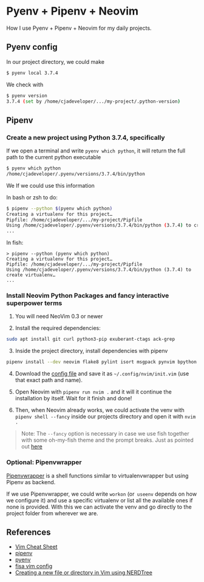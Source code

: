 # Pyenv + Pipenv + Neovim

How I use Pyenv + Pipenv + Neovim for my daily projects.

## Pyenv config

In our project directory, we could make 

```bash
$ pyenv local 3.7.4
```

We check with

```bash
$ pyenv version
3.7.4 (set by /home/cjadeveloper/.../my-project/.python-version)
```

## Pipenv 

### Create a new project using Python 3.7.4, specifically

If we open a terminal and write `pyenv which python`, it will return the full path to 
the current python executable 

```bash
$ pyenv which python
/home/cjadeveloper/.pyenv/versions/3.7.4/bin/python
```

We If we could use this information 

In bash or zsh to do:

```bash
$ pipenv --python $(pyenv which python)
Creating a virtualenv for this project…
Pipfile: /home/cjadeveloper/.../my-project/Pipfile
Using /home/cjadeveloper/.pyenv/versions/3.7.4/bin/python (3.7.4) to create virtualenv…
...
```

In fish:

```fish
> pipenv --python (pyenv which python)
Creating a virtualenv for this project…
Pipfile: /home/cjadeveloper/.../my-project/Pipfile
Using /home/cjadeveloper/.pyenv/versions/3.7.4/bin/python (3.7.4) to create virtualenv…
...
```

### Install Neovim Python Packages and fancy interactive superpower terms

1. You will need NeoVim 0.3 or newer

2. Install the required dependencies:

```bash
sudo apt install git curl python3-pip exuberant-ctags ack-grep
```

3. Inside the project directory, install dependencies with pipenv

```bash
pipenv install --dev neovim flake8 pylint isort msgpack pynvim bpython ipython
```

4. Download the [config file](https://gist.github.com/cjadeveloper/7aea22b64bb2419c44d55c304c3246ae) and  save it as `~/.config/nvim/init.vim` (use that exact path and name).

5. Open Neovim with `pipenv run nvim .` and it will it continue the installation by 
itself. Wait for it finish and done!

6. Then, when Neovim already works, we could activate the venv with `pipenv shell --fancy` 
inside our projects directory and open it with `nvim .`

> Note: The `--fancy` option is necessary in case we use fish together with some oh-my-fish theme and the prompt breaks. Just as pointed out [here](https://github.com/sentriz/fish-pipenv/issues/18)

### Optional: Pipenvwrapper

[Pipenvwrapper](https://github.com/Peibolvig/pipenvwrapper) is a shell functions 
similar to virtualenvwrapper but using Pipenv as backend.

If we use Pipenvwrapper, we could write `workon` (or` useenv` depends on how we 
configure it) and use a specific virtualenv or list all the available ones if none is
provided. With this we can activate the venv and go directly to the project folder from
wherever we are.

## References

- [Vim Cheat Sheet](https://vim.rtorr.com/)
- [pipenv](https://pipenv.kennethreitz.org/en/latest/#)
- [pyenv](https://github.com/pyenv/pyenv)
- [fisa vim config](http://vim.fisadev.com/)
- [Creating a new file or directory in Vim using NERDTree](https://sookocheff.com/post/vim/creating-a-new-file-or-directoryin-vim-using-nerdtree/)
